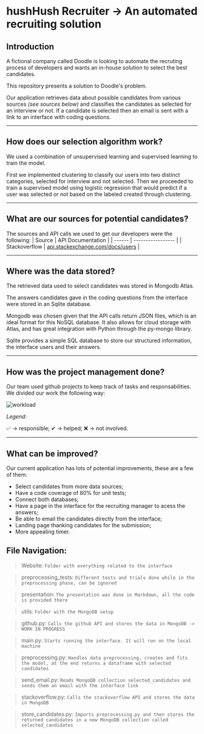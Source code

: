 # hushHush Recruiter &#8594; An automated recruiting solution

## Introduction

A fictional company called Doodle is looking to automate the recruting process of developers and wants an in-house solution to select the best candidates.

This repository presents a solution to Doodle's problem. 

Our application retrieves data about possible candidates from various sources _(see sources below)_ and classifies the candidates as selected for an interview or not. If a candidate is selected then an email is sent with a link to an interface with coding questions.

---

## How does our selection algorithm work?

We used a combination of unsupervised learning and supervised learning to train the model.

First we implemented clustering to classify our users into two distinct categories, selected for interview and not selected. Then we proceeded to train a supervised model using logistic regression that would predict if a user was selected or not based on the labeled created through clustering.

---

## What are our sources for potential candidates?

The sources and API calls we used to get our developers were the following:
| Source | API Documentation |
| ------ | ----------------- |
| Stackoverflow | [api.stackexchange.com/docs/users][stackoverflow] |

---

## Where was the data stored?

The retrieved data used to select candidates was stored in Mongodb Atlas. 

The answers candidates gave in the coding questions from the interface were stored in an Sqlite database.

Mongodb was chosen given that the API calls return JSON files, which is an ideal format for this NoSQL database. It also allows for cloud storage with Atlas, and has great integration with Python through the py-mongo library.

Sqlite provides a simple SQL database to store our structured information, the interface users and their answers.

---

## How was the project management done?

Our team used github projects to keep track of tasks and responsabilities. We divided our work the following way:

![workload]

*Legend:*

✅ &rarr; responsible; ✔ &rarr; helped; ❌ &rarr; not involved.

---

## What can be improved?

Our current application has lots of potential improvements, these are a few of them:
- Select candidates from more data sources;
- Have a code coverage of 80% for unit tests;
- Connect both databases;
- Have a page in the interface for the recruiting manager to acess the answers;
- Be able to email the candidates directly from the interface;
- Landing page thanking candidates for the submission;
- More appealing timer.

## File Navigation:

> Website: `Folder with everything related to the interface`

> preprocessing_tests: `Different tests and trials done while in the preprocessing phase, can be ignored`

> presentation: `The presentation was done in Markdown, all the code is provided there`

> utils: `Folder with the MongoDB setup`

> github.py: `Calls the github API and stores the data in MongoDB -> WORK IN PROGRESS`

> main.py: `Starts running the interface. It will run on the local machine`

> preprocessing.py: `Handles data preprocessing, creates and fits the model, at the end returns a dataframe with selected candidates`

> send_email.py: `Reads MongoDB collection selected_candidates and sends them an email with the interface link`

> stackoverflow.py: `Calls the stackoverflow API and stores the data in MongoDB`

> store_candidates.py: `Imports preprocessing.py and then stores the returned candidates in a new MongoDB collection called selected_candidates`


[//]: # (These are reference links they get stripped out when the markdown processor does its job)

   [stackoverflow]: <https://api.stackexchange.com/docs/users>
   [github]: <https://docs.github.com/en/rest/reference/users>
   [workload]: <https://s3.us-west-2.amazonaws.com/secure.notion-static.com/7e79a89f-d59c-45b9-ac76-242251c8f41d/workload.png?X-Amz-Algorithm=AWS4-HMAC-SHA256&X-Amz-Content-Sha256=UNSIGNED-PAYLOAD&X-Amz-Credential=AKIAT73L2G45EIPT3X45%2F20220317%2Fus-west-2%2Fs3%2Faws4_request&X-Amz-Date=20220317T183318Z&X-Amz-Expires=86400&X-Amz-Signature=9dd9d7d7e1a970ab6590592da3777f619d2dfd795f808aa31d8e6ba96548e1f6&X-Amz-SignedHeaders=host&response-content-disposition=filename%20%3D%22workload.png%22&x-id=GetObject>
   